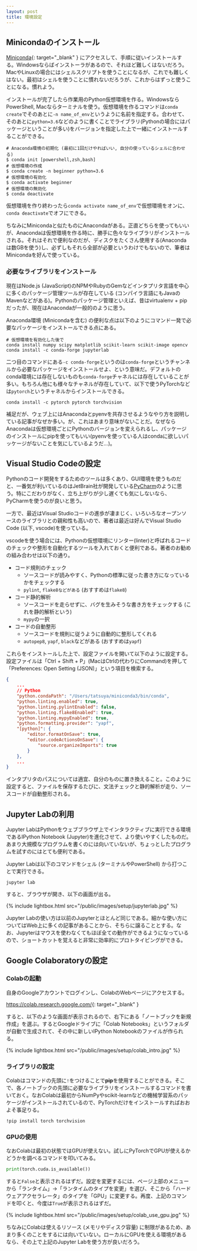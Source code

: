 ```yaml
---
layout: post
title: 環境設定
---
```


## Minicondaのインストール

[Miniconda](https://docs.conda.io/en/latest/miniconda.html){: target="_blank" } にアクセスして、手順に従いインストールする。Windowsならばインストーラがあるので、それほど難しくはないだろう。MacやLinuxの場合にはシェルスクリプトを使うことになるが、これでも難しくはない。最初はシェルを使うことに慣れないだろうが、これからはずっと使うことになる。慣れよう。

インストールが完了したら作業用のPython仮想環境を作る。WindowsならPowerShell, Macならターミナルを使う。仮想環境を作るコマンドは`conda create`でそのあとに`-n name_of_env`というように名前を指定する。合わせて、そのあとに`python=3.6`などのように書くことでライブラリ(Pythonの場合にはパッケージということが多い)をバージョンを指定した上で一緒にインストールすることができる。

```shell
# Anaconda環境の初期化 (最初に1回だけやればいい, 自分の使っているシェルに合わせる)
$ conda init [powershell,zsh,bash]
# 仮想環境の作成
$ conda create -n beginner python=3.6
# 仮想環境の有効化
$ conda activate beginner
# 仮想環境の無効化
$ conda deactivate
```

仮想環境を作り終わったら`conda activate name_of_env`で仮想環境をオンに、`conda deactivate`でオフにできる。

ちなみにMinicondaと似たものにAnacondaがある。正直どちらを使ってもいいが、Anacondaは仮想環境を作る時に、勝手に色々なライブラリがインストールされる。それはそれで便利なのだが、ディスクをたくさん使用する(Anacondaは数GBを使う)し、必ずしもそれら全部が必要というわけでもないので、筆者はMinicondaを好んで使っている。

### 必要なライブラリをインストール

現在はNode.js (JavaScript)のNPMやRubyのGemなどインタプリタ言語を中心に多くのパッケージ管理ツールが存在している (コンパイラ言語にもJavaのMavenなどがある)。Pythonのパッケージ管理といえば、昔はvirtualenv + pipだったが、現在はAnacondaが一般的のように思う。

Anaconda環境 (Minicondaを含む) の便利な点は以下のようにコマンド一発で必要なパッケージをインストールできる点にある。

```shell
# 仮想環境を有効化した後で
conda install numpy scipy matplotlib scikit-learn scikit-image opencv
conda install -c conda-forge jupyterlab
```

二つ目のコマンドにある`-c conda-forge`というのは`conda-forge`というチャンネルから必要なパッケージをインストールせよ、という意味だ。デフォルトのconda環境には存在しないものも`conda-forge`チャネルには存在していることが多い。もちろん他にも様々なチャネルが存在していて、以下で使うPyTorchなどは`pytorch`というチャネルからインストールできる。

```shell
conda install -c pytorch pytorch torchvision
```

補足だが、ウェブ上にはAnacondaとpyenvを共存させるようなやり方を説明している記事がなぜか多い。が、これはあまり意味がないことだ。なぜならAnacondaは仮想環境ごとにPythonのバージョンを変えられるし、パッケージのインストールにpipを使ってもいい(pyenvを使っている人はcondaに欲しいパッケージがないことを気にしているようだ...)。

## Visual Studio Codeの設定

Pythonのコード開発をするためのツールは多くあり、GUI環境を使うものだと、一番気が利いているのはJetBrain社が開発している[PyCharm](https://www.jetbrains.com/ja-jp/pycharm/)のように思う。特にこだわりがなく、立ち上がりが少し遅くても気にしないなら、PyCharmを使うのが良いと思う。

一方で、最近はVisual Studioコードの進歩が凄まじく、いろいろなオープンソースのライブラリとの親和性も高いので、著者は最近は好んでVisual Studio Code (以下, vscode)を使っている。

vscodeを使う場合には、Pythonの仮想環境にリンター(linter)と呼ばれるコードのチェックや整形を自動化するツールを入れておくと便利である。著者のお勧めの組み合わせは以下の通り。

* コード規則のチェック
  * ソースコードが読みやすく、Pythonの標準に従った書き方になっているかをチェックする
  * `pylint`, `flake8などがある` (おすすめは`flake8`)
* コード静的解析
  * ソースコードを走らせずに、バグを生みそうな書き方をチェックする (これを静的解析という)
  * `mypy`の一択
* コードの自動整形
  * ソースコードを規則に従うように自動的に整形してくれる
  * `autopep8`, `yapf`, `black`などがある (おすすめは`yapf`)

これらをインストールした上で、設定ファイルを開いて以下のように設定する。設定ファイルは「Ctrl + Shift + P」(MacはCtrlの代わりにCommand)を押して「Preferences: Open Setting (JSON)」という項目を検索する。

```json
{
    ...
    // Python
    "python.condaPath": "/Users/tatsuya/miniconda3/bin/conda",
    "python.linting.enabled": true,
    "python.linting.pylintEnabled": false,
    "python.linting.flake8Enabled": true,
    "python.linting.mypyEnabled": true,
    "python.formatting.provider": "yapf",
    "[python]": {
        "editor.formatOnSave": true,
        "editor.codeActionsOnSave": {
            "source.organizeImports": true
        }
    },
    ...
}
```

インタプリタのパスについては適宜、自分のものに置き換えること。このように設定すると、ファイルを保存するたびに、文法チェックと静的解析が走り、ソースコードが自動整形される。

## Jupyter Labの利用

Jupyter LabはPythonをウェブブラウザ上でインタラクティブに実行できる環境であるIPython Notebook (Jupyter)を進化させて、より使いやすくしたものだ。あまり大規模なプログラムを書くのには向いていないが、ちょっとしたプログラムを試すのにはとても便利である。

Jupyter Labは以下のコマンドをシェル (ターミナルやPowerShell) から打つことで実行できる。

```shell
jupyter lab
```

すると、ブラウザが開き、以下の画面が出る。

{% include lightbox.html src="/public/images/setup/jupyterlab.jpg" %}

Jupyter Labの使い方は以前のJupyterとほとんど同じである。細かな使い方についてはWeb上に多くの記事があることから、そちらに譲ることとする。なお、Jupyterはマウスを使わなくてもほぼ全ての動作ができるようになっているので、ショートカットを覚えると非常に効率的にプロトタイピングができる。

## Google Colaboratoryの設定

### Colabの起動

自身のGoogleアカウントでログインし、ColabのWebページにアクセスする。

<https://colab.research.google.com/>{: target="_blank" }

すると、以下のような画面が表示されるので、右下にある「ノートブックを新規作成」を選ぶ。するとGoogleドライブに「Colab Notebooks」というフォルダが自動で生成されて、その中に新しいIPython Notebookのファイルが作られる。

{% include lightbox.html src="/public/images/setup/colab_intro.jpg" %}

### ライブラリの設定

Colabはコマンドの先頭に`!`をつけることで**pip**を使用することができる。そこで、各ノートブックの先頭に必要なライブラリをインストールするコマンドを書いておく。なおColabは最初からNumPyやscikit-learnなどの機械学習系のパッケージがインストールされているので、PyTorchだけをインストールすればおおよそ事足りる。

```shell
!pip install torch torchvision
```

### GPUの使用

なおColabは最初の状態ではGPUが使えない。試しにPyTorchでGPUが使えるかどうかを調べるコマンドを叩いてみる。

```python
print(torch.cuda.is_available())
```

すると`False`と表示されるはずだ。設定を変更するには、ページ上部のメニューから「ランタイム」→「ランタイムのタイプを変更」を選び、そこから「ハードウェアアクセラレータ」のタイプを「GPU」に変更する。再度、上記のコマンドを叩くと、今度は`True`が表示されるはずだ。

{% include lightbox.html src="/public/images/setup/colab_use_gpu.jpg" %}

ちなみにColabは使えるリソース (メモリやディスク容量) に制限があるため、あまり多くのことをするには向いていない。ローカルにGPUを使える環境があるなら、その上で上記のJupyter Labを使う方が良いだろう。
